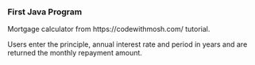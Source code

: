 ### First Java Program

<p>Mortgage calculator from https://codewithmosh.com/ tutorial.</p>

<p>Users enter the principle, annual interest rate and period in years and are returned the monthly repayment amount.</p>
